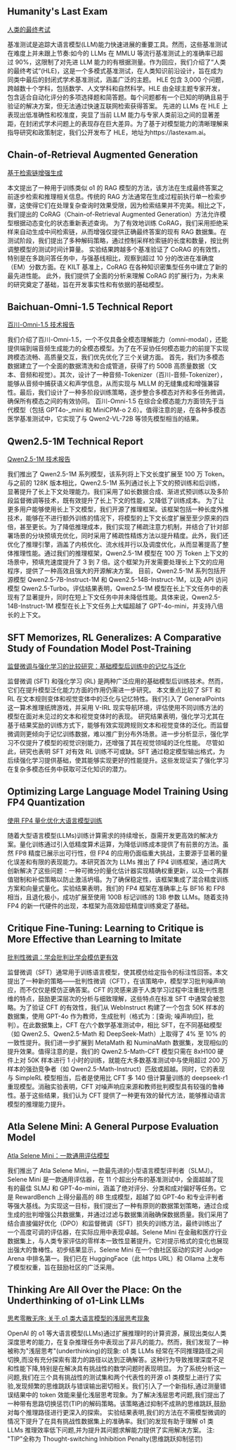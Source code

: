 ## Humanity's Last Exam
[人类的最终考试](https://arxiv.org/abs/2501.14249)

基准测试是追踪大语言模型(LLM)能力快速进展的重要工具。然而，这些基准测试在难度上并未跟上节奏:如今的 LLMs 在 MMLU 等流行基准测试上的准确率已超过 90%，这限制了对先进 LLM 能力的有根据测量。作为回应，我们介绍了“人类的最终考试”(HLE)，这是一个多模式基准测试，在人类知识前沿设计，旨在成为同类中最后的封闭式学术基准测试，涵盖广泛的主题。
HLE 包含 3,000 个问题，跨越数十个学科，包括数学、人文学科和自然科学。HLE 由全球主题专家开发，包含适合自动化评分的多项选择题和简答题。每个问题都有一个已知的明确且易于验证的解决方案，但无法通过快速互联网检索获得答案。
先进的 LLMs 在 HLE 上表现出低准确性和校准度，突显了当前 LLM 能力与专家人类前沿之间的显著差距，在封闭式学术问题上的表现存在巨大差异。为了基于对模型能力的清晰理解来指导研究和政策制定，我们公开发布了 HLE，地址为https://lastexam.ai。

## Chain-of-Retrieval Augmented Generation
[基于检索链增强生成](https://arxiv.org/abs/2501.14342)

本文提出了一种用于训练类似 o1 的 RAG 模型的方法，该方法在生成最终答案之前逐步检索和推理相关信息。传统的 RAG 方法通常在生成过程前执行单一检索步骤，这使得它们在处理复杂查询时效果受限，因为检索结果并不完美。相比之下，我们提出的 CoRAG（Chain-of-Retrieval Augmented Generation）方法允许模型根据动态变化的状态重新表述查询。
为了有效地训练 CoRAG，我们采用拒绝采样来自动生成中间检索链，从而增强仅提供正确最终答案的现有 RAG 数据集。在测试阶段，我们提出了多种解码策略，通过控制采样检索链的长度和数量，按比例调整模型的测试时间计算量。
实验结果跨越多个基准验证了 CoRAG 的有效性，特别是在多跳问答任务中，与强基线相比，观察到超过 10 分的改进在准确度（EM）分数方面。在 KILT 基准上，CoRAG 在各种知识密集型任务中建立了新的最先进性能。
此外，我们提供了全面的分析来理解 CoRAG 的扩展行为，为未来的研究奠定了基础，旨在开发事实性和有依据的基础模型。

## Baichuan-Omni-1.5 Technical Report
[百川-Omni-1.5 技术报告](https://arxiv.org/abs/2501.15368)

我们介绍了百川-Omni-1.5，一个不仅具备全模态理解能力（omni-modal），还能提供端到端音频生成能力的全模态模型。为了在不妥协任何模态能力的前提下实现跨模态流畅、高质量交互，我们优先优化了三个关键方面。
首先，我们为多模态数据建立了一个全面的数据清洗和合成管道，获得了约 500B 高质量数据（文本、音频和视觉）。其次，设计了一种音频-Tokenizer（百川-音频-Tokenizer），能够从音频中捕获语义和声学信息，从而实现与 MLLM 的无缝集成和增强兼容性。最后，我们设计了一种多阶段训练策略，逐步整合多模态对齐和多任务微调，确保所有模态之间的有效协同。
百川-Omni-1.5 在综合全模态能力方面领先于当代模型（包括 GPT4o-\_mini 和 MiniCPM-o 2.6）。值得注意的是，在各种多模态医学基准测试中，它实现了与 Qwen2-VL-72B 等领先模型相当的结果。

## Qwen2.5-1M Technical Report
[Qwen2.5-1M 技术报告](https://arxiv.org/abs/2501.15383)

我们推出了 Qwen2.5-1M 系列模型，该系列将上下文长度扩展至 100 万 Token。与之前的 128K 版本相比，Qwen2.5-1M 系列通过长上下文的预训练和后训练，显著提升了长上下文处理能力。我们采用了如长数据合成、渐进式预训练以及多阶段监督微调等技术，既有效提升了长上下文的性能，又降低了训练成本。
为了让更多用户能够使用长上下文模型，我们开源了推理框架。该框架包括一种长度外推技术，能够在不进行额外训练的情况下，将模型的上下文长度扩展至至少原来的四倍，甚至更长。为了降低推理成本，我们实现了稀疏注意力机制，并结合了针对部署场景的分块预填充优化，同时采用了稀疏性精炼方法以提升精度。此外，我们还优化了推理引擎，涵盖了内核优化、流水线并行以及调度优化，从而显著提高了整体推理性能。通过我们的推理框架，Qwen2.5-1M 模型在 100 万 Token 上下文的场景中，预填充速度提升了 3 到 7 倍。这个框架为开发需要处理长上下文的应用程序，提供了一种高效且强大的开源解决方案。
目前，Qwen2.5-1M 系列包括开源模型 Qwen2.5-7B-Instruct-1M 和 Qwen2.5-14B-Instruct-1M，以及 API 访问模型 Qwen2.5-Turbo。评估结果表明，Qwen2.5-1M 模型在长上下文任务中的表现有了显著提升，同时在短上下文任务中并未降低性能。具体来说，Qwen2.5-14B-Instruct-1M 模型在长上下文任务上大幅超越了 GPT-4o-mini，并支持八倍长的上下文。


## SFT Memorizes, RL Generalizes: A Comparative Study of Foundation Model Post-Training
[监督微调与强化学习的比较研究：基础模型后训练中的记忆与泛化](https://arxiv.org/abs/2501.17161)

监督微调 (SFT) 和强化学习 (RL) 是两种广泛应用的基础模型后训练技术。然而，它们在提升模型泛化能力方面的作用仍需进一步研究。
本文重点比较了 SFT 和 RL 在文本规则变体和视觉变体中的泛化与记忆特性。我们引入了 GeneralPoints 这一算术推理纸牌游戏，并采用 V-IRL 现实导航环境，评估使用不同训练方法的模型在面对未见过的文本和视觉变体时的表现。
研究结果表明，强化学习尤其在基于结果奖励的训练方式下，能够有效实现跨规则文本和视觉变体的泛化。而监督微调则更倾向于记忆训练数据，难以推广到分布外场景。进一步分析显示，强化学习不仅提升了模型的视觉识别能力，还增强了其在视觉领域的泛化性能。
尽管如此，研究也表明 SFT 对有效 RL 训练不可或缺。SFT 通过稳定模型输出格式，为后续强化学习提供基础，使其能够实现更好的性能提升。这些发现证实了强化学习在复杂多模态任务中获取可泛化知识的潜力。

## Optimizing Large Language Model Training Using FP4 Quantization
[使用 FP4 量化优化大语言模型训练](https://arxiv.org/abs/2501.17116)

随着大型语言模型(LLMs)训练计算需求的持续增长，亟需开发更高效的解决方案。量化训练通过引入低精度算术运算，为降低训练成本提供了有前景的方法。虽然 FP8 精度已展示出可行性，但 FP4 的应用仍面临重大挑战，主要源于显著的量化误差和有限的表现能力。本研究首次为 LLMs 推出了 FP4 训练框架，通过两大创新解决了这些问题：一种可微分的量化估计器实现精确权重更新，以及一个离群值钳制和补偿策略以防止激活坍塌。为了确保稳定性，该框架集成了混合精度训练方案和向量式量化。实验结果表明，我们的 FP4 框架在准确率上与 BF16 和 FP8 相当，且退化极小，成功扩展至使用 100B 标记训练的 13B 参数 LLMs。随着支持 FP4 的新一代硬件的出现，本框架为高效超低精度训练奠定了基础。

## Critique Fine-Tuning: Learning to Critique is More Effective than Learning to Imitate
[批判性微调：学会批判比学会模仿更有效](https://arxiv.org/abs/2501.17703)

监督微调（SFT）通常用于训练语言模型，使其模仿给定指令的标注性回答。本文提出了一种新的策略——批判性微调（CFT），在该策略中，模型学习批判噪声响应，而不仅仅是模仿正确答案。CFT 的灵感来源于人类学习过程中注重批判性思维的特点，鼓励更深层次的分析与细致理解，这些特点在标准 SFT 中通常会被忽略。为了验证 CFT 的有效性，我们从 WebInstruct 构建了一个包含 50K 样本的数据集，使用 GPT-4o 作为教师，生成批判（格式为：[查询; 噪声响应]，批判）。在此数据集上，CFT 在六个数学基准测试中，相比 SFT，在不同基础模型（如 Qwen2.5、Qwen2.5-Math 和 DeepSeek-Math）上取得了 4% 至 10% 的一致性提升。我们进一步扩展到 MetaMath 和 NuminaMath 数据集，发现相似的提升效果。值得注意的是，我们的 Qwen2.5-Math-CFT 模型只需在 8xH100 硬件上对 50K 样本进行 1 小时的训练，就能在大多数基准测试中与使用超过 200 万样本的强劲竞争者（如 Qwen2.5-Math-Instruct）匹敌或超越。同时，它的表现与 SimpleRL 模型相当，后者是使用比 CFT 多 140 倍计算量训练的 deepseek-r1 重现模型。消融实验表明，CFT 对噪声响应来源和教师批判模型具有较强的鲁棒性。基于这些结果，我们认为 CFT 提供了一种更有效的替代方法，能够推动语言模型的推理能力提升。

## Atla Selene Mini: A General Purpose Evaluation Model
[Atla Selene Mini：一款通用评估模型](https://arxiv.org/abs/2501.17195)

我们推出了 Atla Selene Mini，一款最先进的小型语言模型评判者（SLMJ）。Selene Mini 是一款通用评估器，在 11 个超出分布的基准测试中，全面超越了现有的最佳 SLMJ 和 GPT-4o-mini，涵盖了绝对评分、分类和成对偏好等任务。它是 RewardBench 上得分最高的 8B 生成模型，超越了如 GPT-4o 和专业评判者等强大基线。为实现这一目标，我们提出了一种有原则的数据策划策略，通过合成生成的批判增强公共数据集，并通过过滤与数据集消融确保数据质量。我们采用了结合直接偏好优化（DPO）和监督微调（SFT）损失的训练方法，最终训练出了一个高度可调的评估器，在实际应用中表现卓越。Selene Mini 在金融和医疗行业数据集上，与人类专家评估的零样本一致性显著提升。它对提示格式的变化也展现出强大的鲁棒性。初步结果显示，Selene Mini 在一个由社区驱动的实时 Judge Arena 中排名第一。我们已在 HuggingFace（此 https URL）和 Ollama 上发布了模型权重，旨在鼓励社区的广泛采用。

## Thinking Are All Over the Place: On the Underthinking of o1-Link LLMs
[思考零散无序: 关于 o1 类大语言模型的浅层思考现象](https://arxiv.org/abs/2501.18585)

OpenAI 的 o1 等大语言模型(LLMs)通过扩展推理时的计算资源，展现出类似人类深度思考的能力，在复杂推理任务中表现出了非凡的能力。然而，我们发现了一种被称为"浅层思考"(underthinking)的现象: o1 类 LLMs 经常在不同推理路径之间切换,而没有充分探索有潜力的路径以达到正确解答。这种行为导致推理深度不足和性能下降,特别是在解决具有挑战性的数学问题时表现明显。
为了系统分析这一问题,我们在三个具有挑战性的测试集和两个代表性的开源 o1 类模型上进行了实验,发现频繁的思维跳跃与错误输出密切相关。我们引入了一个新指标,通过测量错误结果中的 token 效能来量化浅层思考现象。为了解决浅层思考问题,我们提出了一种带有思路切换惩罚(TIP)的解码策略。该策略通过抑制不成熟的思维跳跃,鼓励对每个推理路径进行更深入的探索。
实验结果表明,我们的方法在不需模型微调的情况下提升了在具有挑战性数据集上的准确率。我们的发现有助于理解 o1 类 LLMs 推理效率低下问题,并为提升其问题求解能力提供了实用解决方案。
注: "TIP"全称为 Thought-switching Inhibition Penalty(思维跳跃抑制惩罚)
